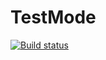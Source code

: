 # TestMode
[![Build status](https://ci.appveyor.com/api/projects/status/t955ajcyrlauu51e?svg=true)](https://ci.appveyor.com/project/2078Stasyan/testmode)
